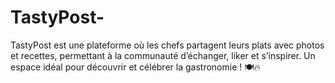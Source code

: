 # TastyPost-
TastyPost est une plateforme où les chefs partagent leurs plats avec photos et recettes, permettant à la communauté d’échanger, liker et s’inspirer. Un espace idéal pour découvrir et célébrer la gastronomie ! 🍽🔥
